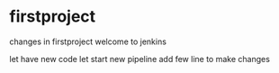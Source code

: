 # firstproject
changes in firstproject
welcome to jenkins

let have new code
let start new pipeline
add few line to make changes 
